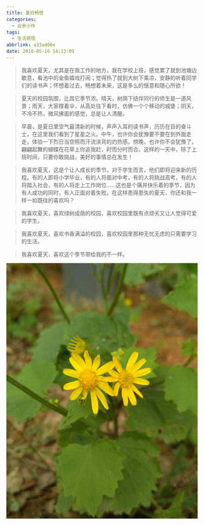 ```yaml
---
title: 夏日畅想
categories:
  - 业余小作
tags:
  - 生活感悟
abbrlink: a33ad06e
date: 2018-05-16 14:13:09
---
```


>我喜欢夏天，尤其是在我工作的地方。我在学校上班，感觉累了就到池塘边歇息，看池中的金鱼嬉戏打闹；觉得热了就到大树下乘凉，安静的听着同学们的读书声；怀想着过去，畅想着未来，这是多么的惬意和随心所欲！

>夏天的校园氛围，比其它季节浓。晴天，树荫下结伴同行的师生是一道风景；雨天，大家撑着伞，从高处往下看时，仿佛一个个移动的城堡；阴天，不冷不热，微风拂面的感觉，总是让人清醒。

>早晨，是夏日里空气最清新的时候，声声入耳的读书声，历历在目的奋斗士，在这里我们看到了星星之火。中午，也许你会犹豫要不要在到外面走走，体验一下烈日当空照而汗流浃背的灼热感。傍晚，也许你不会犹豫了，翩翩起舞的蝴蝶在花草上你追我赶，时而分时而合。这样的一天中，除了上班时间，只要你敢挑战，美好的事情总在发生！

>我喜欢夏天，这是个让人成长的季节。对于学生而言，他们即将迎来新的历程。有的人即将小学毕业，有的人将面对中考，有的人将挑战高考，有的人将踏入社会，有的人将走上工作岗位……这也是个痛并快乐着的季节，因为有人成功的同时，有人正面对着失败。在这样患得患失的夏天，你还和我一样一如既往的喜欢吗？

>我喜欢夏天，喜欢绿树成荫的校园，喜欢校园里既有点顽劣又让人觉得可爱的学生。

>我喜欢夏天，喜欢书香满溢的校园，喜欢校园里那种无忧无虑的只需要学习的生活。

>我喜欢夏天，喜欢这个季节带给我的不一样。

![](https://raw.githubusercontent.com/dinphy/website_pic/master/photos/20180516135537.jpg)